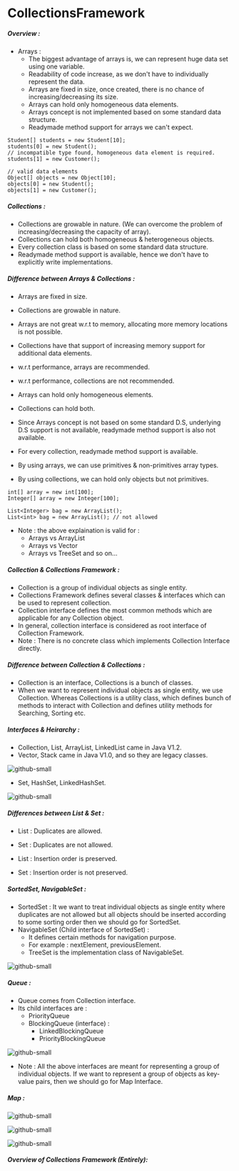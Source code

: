 # CollectionsFramework

##### Overview :
- Arrays : 
    * The biggest advantage of arrays is, we can represent huge data set using one variable.
    * Readability of code increase, as we don't have to individually represent the data.
    * Arrays are fixed in size, once created, there is no chance of increasing/decreasing its size.
    * Arrays can hold only homogeneous data elements.
    * Arrays concept is not implemented based on some standard data structure.
    * Readymade method support for arrays we can't expect.

```
Student[] students = new Student[10];
students[0] = new Student();
// incompatible type found, homogeneous data element is required.
students[1] = new Customer();

// valid data elements
Object[] objects = new Object[10];
objects[0] = new Student();
objects[1] = new Customer();
```

##### Collections :
- Collections are growable in nature. (We can overcome the problem of increasing/decreasing the capacity of array).
- Collections can hold both homogeneous & heterogeneous objects.
- Every collection class is based on some standard data structure.
- Readymade method support is available, hence we don't have to explicitly write implementations.


##### Difference between Arrays & Collections :
- Arrays are fixed in size.
- Collections are growable in nature.

- Arrays are not great w.r.t to memory, allocating more memory locations is not possible.
- Collections have that support of increasing memory support for additional data elements.

- w.r.t performance, arrays are recommended.
- w.r.t performance, collections are not recommended.

- Arrays can hold only homogeneous elements.
- Collections can hold both.

- Since Arrays concept is not based on some standard D.S, underlying D.S support is not available, readymade method support is also not available.
- For every collection, readymade method support is available.

- By using arrays, we can use primitives & non-primitives array types.
- By using collections, we can hold only objects but not primitives.

```
int[] array = new int[100];
Integer[] array = new Integer[100];

List<Integer> bag = new ArrayList();
List<int> bag = new ArrayList(); // not allowed
```

- Note : the above explaination is valid for :
    * Arrays vs ArrayList
    * Arrays vs Vector  
    * Arrays vs TreeSet and so on...

##### Collection & Collections Framework :
- Collection is a group of individual objects as single entity.
- Collections Framework defines several classes & interfaces which can be used to represent collection.
- Collection interface defines the most common methods which are applicable for any Collection object.
- In general, collection interface is considered as root interface of Collection Framework.
- Note : There is no concrete class which implements Collection Interface directly.

##### Difference between Collection & Collections :
- Collection is an interface, Collections is a bunch of classes.
- When we want to represent individual objects as single entity, we use Collection. Whereas Collections is a utility class, which defines bunch of methods to interact with Collection and defines utility methods for Searching, Sorting etc.

##### Interfaces & Heirarchy :
- Collection, List, ArrayList, LinkedList came in Java V1.2.
- Vector, Stack came in Java V1.0, and so they are legacy classes.

![github-small](images/one.png)

- Set, HashSet, LinkedHashSet.

![github-small](images/two.png)

##### Differences between List & Set :
- List : Duplicates are allowed.
- Set : Duplicates are not allowed.

- List : Insertion order is preserved.
- Set : Insertion order is not preserved.

##### SortedSet, NavigableSet : 
- SortedSet : It we want to treat individual objects as single entity where duplicates are not allowed but all objects should be inserted according to some sorting order then we should go for SortedSet.
- NavigableSet (Child interface of SortedSet) :
    * It defines certain methods for navigation purpose.
    * For example : nextElement, previousElement.
    * TreeSet is the implementation class of NavigableSet.

![github-small](images/three.png)

##### Queue :
- Queue comes from Collection interface.
- Its child interfaces are :
    * PriorityQueue
    * BlockingQueue (interface) :
        * LinkedBlockingQueue
        * PriorityBlockingQueue

![github-small](images/four.png)

- Note : All the above interfaces are meant for representing a group of individual objects. If we want to represent a group of objects as key-value pairs, then we should go for Map Interface.

##### Map :

![github-small](images/five.png)

![github-small](images/six.png)

![github-small](images/seven.png)

##### Overview of Collections Framework (Entirely):
